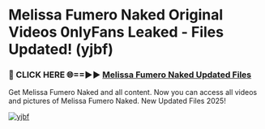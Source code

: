 # Melissa Fumero Naked Original Videos 0nlyFans Leaked - Files Updated! (yjbf)

<h3>🔴 CLICK HERE 🌐==►► <a href="https://tinyurl.com/up5wt9bj" rel="nofollow">Melissa Fumero Naked Updated Files</a></h3>

Get Melissa Fumero Naked and all content. Now you can access all videos and pictures of Melissa Fumero Naked. New Updated Files 2025!

[![yjbf](https://i.imgur.com/ABiUzMV.gif)](https://tinyurl.com/up5wt9bj)
